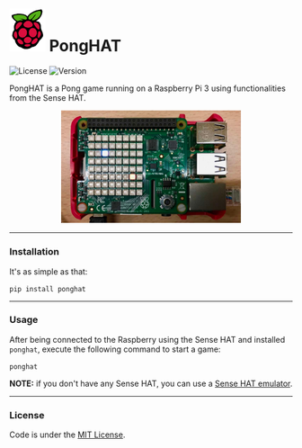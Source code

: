 # ![Cisco Logo](assets/logo.png "Logo") PongHAT

![License](https://img.shields.io/badge/License-MIT-green.svg)
![Version](https://img.shields.io/badge/version-1.0.0-blue.svg)

PongHAT is a Pong game running on a Raspberry Pi 3 using functionalities from the Sense
HAT.

<p align="center">
	<img src="assets/preview.jpg" alt="PyPong (Preview)" width="320">
</p>

---

### Installation

It's as simple as that:

```
pip install ponghat
```

---

### Usage

After being connected to the Raspberry using the Sense HAT and installed
`ponghat`, execute the following command to start a game:

```
ponghat
```

**NOTE:** if you don't have any Sense HAT, you can use a [Sense HAT
emulator](https://trinket.io/sense-hat).

---

### License

Code is under the [MIT License](https://github.com/rememberYou/pypong/blob/master/LICENSE).
